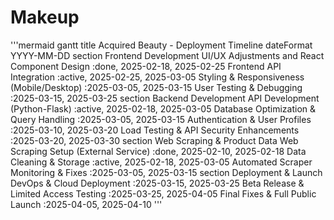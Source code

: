 # Makeup

'''mermaid
gantt
    title Acquired Beauty - Deployment Timeline
    dateFormat YYYY-MM-DD
    section Frontend Development
    UI/UX Adjustments and React Component Design :done, 2025-02-18, 2025-02-25
    Frontend API Integration :active, 2025-02-25, 2025-03-05
    Styling & Responsiveness (Mobile/Desktop) :2025-03-05, 2025-03-15
    User Testing & Debugging :2025-03-15, 2025-03-25
    section Backend Development
    API Development (Python-Flask) :active, 2025-02-18, 2025-03-05
    Database Optimization & Query Handling :2025-03-05, 2025-03-15
    Authentication & User Profiles :2025-03-10, 2025-03-20
    Load Testing & API Security Enhancements :2025-03-20, 2025-03-30
    section Web Scraping & Product Data
    Web Scraping Setup (External Service) :done, 2025-02-10, 2025-02-18
    Data Cleaning & Storage :active, 2025-02-18, 2025-03-05
    Automated Scraper Monitoring & Fixes :2025-03-05, 2025-03-15
    section Deployment & Launch
    DevOps & Cloud Deployment :2025-03-15, 2025-03-25
    Beta Release & Limited Access Testing :2025-03-25, 2025-04-05
    Final Fixes & Full Public Launch :2025-04-05, 2025-04-10
'''
